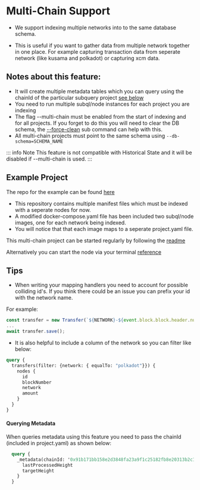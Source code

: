 # Multi-Chain Support

- We support indexing multiple networks into to the same database schema. 

- This is useful if you want to gather data from multiple network together in one place. For example capturing transaction data from seperate network (like kusama and polkadot) or capturing xcm data.

## Notes about this feature:
- It will create multiple metadata tables which you can query using the chainId of the particular subquery project [see below](/build/multi-chain.html#querying)
- You need to run multiple subql/node instances for each project you are indexing
- The flag --multi-chain must be enabled from the start of indexing and for all projects. If you forget to do this you will need to clear the DB schema, the  [--force-clean](/run_publish/references.html#force-clean) sub command can help with this.
- All multi-chain projects must point to the same schema using `--db-schema=SCHEMA_NAME`

::: info Note
This feature is not compatible with Historical State and it will be disabled if --multi-chain is used. 
:::

## Example Project

The repo for the example can be found [here](https://github.com/subquery/multi-networks-transfers)

- This repository contains multiple manifest files which must be indexed with a seperate nodes for now.
- A modified docker-compose.yaml file has been included two subql/node images, one for each network being indexed.
- You will notice that that each image maps to a seperate project.yaml file.

This multi-chain project can be started regularly by following the [readme](https://github.com/subquery/multi-networks-transfers/blob/main/README.md#configure-your-project)

Alternatively you can start the node via your terminal [reference](/run_publish/references.html#multi-chain)

## Tips

- When writing your mapping handlers you need to account for possible colliding id's. If you think there could be an issue you can prefix your id with the network name.

For example:

``` ts
const transfer = new Transfer(`${NETWORK}-${event.block.block.header.number.toNumber()}-${event.idx}`);
...
await transfer.save();
```

- It is also helpful to include a column of the network so you can filter like below:

``` graphql
query {
  transfers(filter: {network: { equalTo: "polkadot"}}) {
    nodes {
      id
      blockNumber
      network
      amount
    }
  } 
}
```

#### Querying Metadata

When queries metadata using this feature you need to pass the chainId (included in project.yaml) as shown below:

``` graphql
  query {
    _metadata(chainId: '0x91b171bb158e2d3848fa23a9f1c25182fb8e20313b2c1eb49219da7a70ce90c3'){
      lastProcessedHeight
      targetHeight
    }
  }
```
